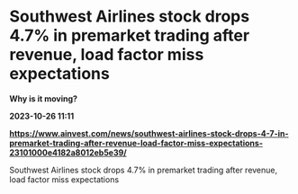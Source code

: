 # Southwest Airlines stock drops 4.7% in premarket trading after revenue, load factor miss expectations
**Why is it moving?**

**2023-10-26 11:11**

**https://www.ainvest.com/news/southwest-airlines-stock-drops-4-7-in-premarket-trading-after-revenue-load-factor-miss-expectations-23101000e4182a8012eb5e39/**

Southwest Airlines stock drops 4.7% in premarket trading after revenue, load factor miss expectations